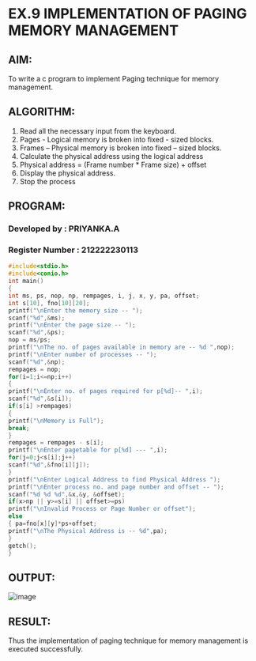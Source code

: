 # EX.9 IMPLEMENTATION OF PAGING MEMORY MANAGEMENT
## AIM:
  To write a c program to implement Paging technique for memory management.
## ALGORITHM:

  1. Read all the necessary input from the keyboard.
  2. Pages - Logical memory is broken into fixed - sized blocks.
  3. Frames – Physical memory is broken into fixed – sized blocks.
  4. Calculate the physical address using the logical address
  5. Physical address = (Frame number * Frame size) + offset
  6. Display the physical address.
  7. Stop the process
## PROGRAM:
### Developed by : PRIYANKA.A
### Register Number : 212222230113
```c
#include<stdio.h>
#include<conio.h>
int main()
{
int ms, ps, nop, np, rempages, i, j, x, y, pa, offset;
int s[10], fno[10][20];
printf("\nEnter the memory size -- ");
scanf("%d",&ms);
printf("\nEnter the page size -- ");
scanf("%d",&ps);
nop = ms/ps;
printf("\nThe no. of pages available in memory are -- %d ",nop);
printf("\nEnter number of processes -- ");
scanf("%d",&np);
rempages = nop;
for(i=1;i<=np;i++)
{
printf("\nEnter no. of pages required for p[%d]-- ",i);
scanf("%d",&s[i]);
if(s[i] >rempages)
{
printf("\nMemory is Full");
break;
}
rempages = rempages - s[i];
printf("\nEnter pagetable for p[%d] --- ",i);
for(j=0;j<s[i];j++)
scanf("%d",&fno[i][j]);
}
printf("\nEnter Logical Address to find Physical Address ");
printf("\nEnter process no. and page number and offset -- ");
scanf("%d %d %d",&x,&y, &offset);
if(x>np || y>=s[i] || offset>=ps)
printf("\nInvalid Process or Page Number or offset");
else
{ pa=fno[x][y]*ps+offset;
printf("\nThe Physical Address is -- %d",pa);
}
getch();
}
```

## OUTPUT:

![image](https://github.com/PSriVarshan/OS-EX.9-IMPLEMENTATION-OF-PAGING---MEMORY-MANAGEMENT-/assets/114944059/38154b67-9b49-43de-aa44-8609e6ef38e3)



## RESULT:
  Thus the implementation of paging technique for memory management is executed successfully.
